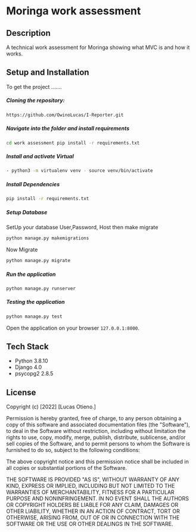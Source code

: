 # Moringa work assessment
## Description
A technical work assessment for Moringa showing what MVC  is and how it works.




## Setup and Installation

To get the project .......

##### Cloning the repository:

```bash
https://github.com/OwinoLucas/I-Reporter.git
```

##### Navigate into the folder and install requirements

```bash
cd work assessment pip install -r requirements.txt
```

##### Install and activate Virtual

```bash
- python3 -m virtualenv venv - source venv/bin/activate
```

##### Install Dependencies

```bash
pip install -r requirements.txt
```

##### Setup Database

SetUp your database User,Password, Host then make migrate

```bash
python manage.py makemigrations 
```

Now Migrate

```bash
python manage.py migrate
```

##### Run the application

```bash
python manage.py runserver
```

##### Testing the application

```bash
python manage.py test
```

Open the application on your browser `127.0.0.1:8000`.
## Tech Stack
* Python 3.8.10
* Django 4.0
* psycopg2 2.8.5
## License
Copyright (c) [2022] [Lucas Otieno.]

Permission is hereby granted, free of charge, to any person obtaining a copy
of this software and associated documentation files (the "Software"), to deal
in the Software without restriction, including without limitation the rights
to use, copy, modify, merge, publish, distribute, sublicense, and/or sell
copies of the Software, and to permit persons to whom the Software is
furnished to do so, subject to the following conditions:

The above copyright notice and this permission notice shall be included in all
copies or substantial portions of the Software.

THE SOFTWARE IS PROVIDED "AS IS", WITHOUT WARRANTY OF ANY KIND, EXPRESS OR
IMPLIED, INCLUDING BUT NOT LIMITED TO THE WARRANTIES OF MERCHANTABILITY,
FITNESS FOR A PARTICULAR PURPOSE AND NONINFRINGEMENT. IN NO EVENT SHALL THE
AUTHORS OR COPYRIGHT HOLDERS BE LIABLE FOR ANY CLAIM, DAMAGES OR OTHER
LIABILITY, WHETHER IN AN ACTION OF CONTRACT, TORT OR OTHERWISE, ARISING FROM,
OUT OF OR IN CONNECTION WITH THE SOFTWARE OR THE USE OR OTHER DEALINGS IN THE
SOFTWARE.